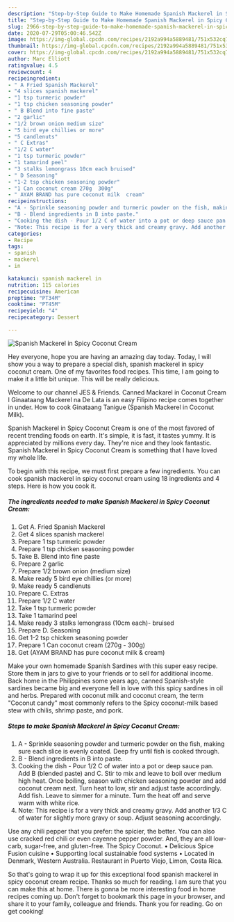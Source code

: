 ```yaml
---
description: "Step-by-Step Guide to Make Homemade Spanish Mackerel in Spicy Coconut Cream"
title: "Step-by-Step Guide to Make Homemade Spanish Mackerel in Spicy Coconut Cream"
slug: 2966-step-by-step-guide-to-make-homemade-spanish-mackerel-in-spicy-coconut-cream
date: 2020-07-29T05:00:46.542Z
image: https://img-global.cpcdn.com/recipes/2192a994a5889481/751x532cq70/spanish-mackerel-in-spicy-coconut-cream-recipe-main-photo.jpg
thumbnail: https://img-global.cpcdn.com/recipes/2192a994a5889481/751x532cq70/spanish-mackerel-in-spicy-coconut-cream-recipe-main-photo.jpg
cover: https://img-global.cpcdn.com/recipes/2192a994a5889481/751x532cq70/spanish-mackerel-in-spicy-coconut-cream-recipe-main-photo.jpg
author: Marc Elliott
ratingvalue: 4.5
reviewcount: 4
recipeingredient:
- " A Fried Spanish Mackerel"
- "4 slices spanish mackerel"
- "1 tsp turmeric powder"
- "1 tsp chicken seasoning powder"
- " B Blend into fine paste"
- "2 garlic"
- "1/2 brown onion medium size"
- "5 bird eye chillies or more"
- "5 candlenuts"
- " C Extras"
- "1/2 C water"
- "1 tsp turmeric powder"
- "1 tamarind peel"
- "3 stalks lemongrass 10cm each bruised"
- " D Seasoning"
- "1-2 tsp chicken seasoning powder"
- "1 Can coconut cream 270g  300g"
- " AYAM BRAND has pure coconut milk  cream"
recipeinstructions:
- "A - Sprinkle seasoning powder and turmeric powder on the fish, making sure each slice is evenly coated. Deep fry until fish is cooked through."
- "B - Blend ingredients in B into paste."
- "Cooking the dish - Pour 1/2 C of water into a pot or deep sauce pan. Add B (blended paste) and C. Stir to mix and leave to boil over medium high heat. Once boiling, season with chicken seasoning powder and add coconut cream next. Turn heat to low, stir and adjust taste accordingly. Add fish. Leave to simmer for a minute. Turn the heat off and serve warm with white rice."
- "Note: This recipe is for a very thick and creamy gravy. Add another 1/3 C of water for slightly more gravy or soup. Adjust seasoning accordingly."
categories:
- Recipe
tags:
- spanish
- mackerel
- in

katakunci: spanish mackerel in 
nutrition: 115 calories
recipecuisine: American
preptime: "PT34M"
cooktime: "PT45M"
recipeyield: "4"
recipecategory: Dessert

---
```



![Spanish Mackerel in Spicy Coconut Cream](https://img-global.cpcdn.com/recipes/2192a994a5889481/751x532cq70/spanish-mackerel-in-spicy-coconut-cream-recipe-main-photo.jpg)

Hey everyone, hope you are having an amazing day today. Today, I will show you a way to prepare a special dish, spanish mackerel in spicy coconut cream. One of my favorites food recipes. This time, I am going to make it a little bit unique. This will be really delicious.

Welcome to our channel JES &amp; Friends. Canned Mackarel in Coconut Cream I Ginaataang Mackerel na De Lata is an easy Filipino recipe comes together in under. How to cook Ginataang Tanigue (Spanish Mackerel in Coconut Milk).

Spanish Mackerel in Spicy Coconut Cream is one of the most favored of recent trending foods on earth. It's simple, it is fast, it tastes yummy. It is appreciated by millions every day. They're nice and they look fantastic. Spanish Mackerel in Spicy Coconut Cream is something that I have loved my whole life.


To begin with this recipe, we must first prepare a few ingredients. You can cook spanish mackerel in spicy coconut cream using 18 ingredients and 4 steps. Here is how you cook it.

<!--inarticleads1-->

##### The ingredients needed to make Spanish Mackerel in Spicy Coconut Cream:

1. Get  A. Fried Spanish Mackerel
1. Get 4 slices spanish mackerel
1. Prepare 1 tsp turmeric powder
1. Prepare 1 tsp chicken seasoning powder
1. Take  B. Blend into fine paste
1. Prepare 2 garlic
1. Prepare 1/2 brown onion (medium size)
1. Make ready 5 bird eye chillies (or more)
1. Make ready 5 candlenuts
1. Prepare  C. Extras
1. Prepare 1/2 C water
1. Take 1 tsp turmeric powder
1. Take 1 tamarind peel
1. Make ready 3 stalks lemongrass (10cm each)- bruised
1. Prepare  D. Seasoning
1. Get 1-2 tsp chicken seasoning powder
1. Prepare 1 Can coconut cream (270g - 300g)
1. Get  (AYAM BRAND has pure coconut milk &amp; cream)


Make your own homemade Spanish Sardines with this super easy recipe. Store them in jars to give to your friends or to sell for additional income. Back home in the Philippines some years ago, canned Spanish-style sardines became big and everyone fell in love with this spicy sardines in oil and herbs. Prepared with coconut milk and coconut cream, the term &#34;Coconut candy&#34; most commonly refers to the Spicy coconut-milk based stew with chilis, shrimp paste, and pork. 

<!--inarticleads2-->

##### Steps to make Spanish Mackerel in Spicy Coconut Cream:

1. A - Sprinkle seasoning powder and turmeric powder on the fish, making sure each slice is evenly coated. Deep fry until fish is cooked through.
1. B - Blend ingredients in B into paste.
1. Cooking the dish - Pour 1/2 C of water into a pot or deep sauce pan. Add B (blended paste) and C. Stir to mix and leave to boil over medium high heat. Once boiling, season with chicken seasoning powder and add coconut cream next. Turn heat to low, stir and adjust taste accordingly. Add fish. Leave to simmer for a minute. Turn the heat off and serve warm with white rice.
1. Note: This recipe is for a very thick and creamy gravy. Add another 1/3 C of water for slightly more gravy or soup. Adjust seasoning accordingly.


Use any chili pepper that you prefer: the spicier, the better. You can also use cracked red chili or even cayenne pepper powder. And, they are all low-carb, sugar-free, and gluten-free. The Spicy Coconut. • Delicious Spice Fusion cuisine • Supporting local sustainable food systems • Located in Denmark, Western Australia. Restaurant in Puerto Viejo, Limon, Costa Rica. 

So that's going to wrap it up for this exceptional food spanish mackerel in spicy coconut cream recipe. Thanks so much for reading. I am sure that you can make this at home. There is gonna be more interesting food in home recipes coming up. Don't forget to bookmark this page in your browser, and share it to your family, colleague and friends. Thank you for reading. Go on get cooking!
